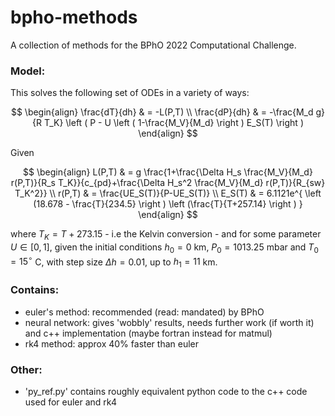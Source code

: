# bpho-methods
A collection of methods for the BPhO 2022 Computational Challenge.

### Model:
This solves the following set of ODEs in a variety of ways:


$$
\begin{align}
\frac{dT}{dh} & = -L(P,T) \\
\frac{dP}{dh} & = -\frac{M_d g}{R T_K} \left ( P - U \left ( 1-\frac{M_V}{M_d} \right ) E_S(T) \right ) 
\end{align} 
$$

Given

$$
\begin{align}
 L(P,T) & = g \frac{1+\frac{\Delta H_s \frac{M_V}{M_d}  r(P,T)}{R_s T_K}}{c_{pd}+\frac{\Delta H_s^2 \frac{M_V}{M_d}  r(P,T)}{R_{sw} T_K^2}} \\
r(P,T) & = \frac{UE_S(T)}{P-UE_S(T)} \\
E_S(T) & = 6.1121e^{ \left (18.678 - \frac{T}{234.5} \right ) \left (\frac{T}{T+257.14} \right ) }
\end{align}
$$

where $T_K = T  + 273.15$ - i.e the Kelvin conversion - and for some parameter $U \in [0,1]$, given the initial conditions $h_0 = 0$ km, $P_0=1013.25$ mbar and $T_0 = 15^\circ$ C, with step size $\Delta h=0.01$, up to $h_1 = 11$ km.
### Contains:
- euler's method: recommended (read: mandated) by BPhO
- neural network: gives 'wobbly' results, needs further work (if worth it) and c++ implementation (maybe fortran instead for matmul)
- rk4 method: approx 40% faster than euler

### Other:
- 'py_ref.py' contains roughly equivalent python code to the c++ code used for euler and rk4
